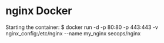 # nginx Docker

Starting the container:
$ docker run -d -p 80:80 -p 443:443 -v nginx_config:/etc/nginx --name my_nginx secops/nginx
